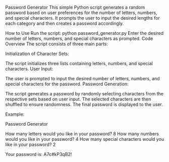Password Generator
This simple Python script generates a random password based on user preferences for the number of letters, numbers, and special characters. It prompts the user to input the desired lengths for each category and then creates a password accordingly.

How to Use
Run the script: python password_generator.py
Enter the desired number of letters, numbers, and special characters as prompted.
Code Overview
The script consists of three main parts:

Initialization of Character Sets:

The script initializes three lists containing letters, numbers, and special characters.
User Input:

The user is prompted to input the desired number of letters, numbers, and special characters for the password.
Password Generation:

The script generates a password by randomly selecting characters from the respective sets based on user input.
The selected characters are then shuffled to ensure randomness.
The final password is displayed to the user.

Example:

Password Generator

How many letters would you like in your password? 8
How many numbers would you like in your password? 4
How many special characters would you like in your password? 2

Your password is: A7c#kP3qB2!
